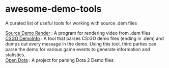 # awesome-demo-tools
A curated list of useful tools for working with source .dem files


[Source Demo Render](https://github.com/crashfort/SourceDemoRender) : A program for rendering video from .dem files    
[CSGO DemoInfo](https://github.com/ValveSoftware/csgo-demoinfo) :  A tool that parses CS:GO demo files (ending in .dem) and dumps out every message in the demo. Using this tool, third parties can parse the demo for various game events to generate information and statistics.  
[Open Dota](https://github.com/odota) : A project for parsing Dota 2 Demo files
